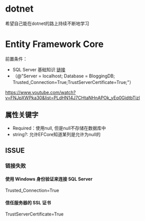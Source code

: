 # dotnet

希望自己能在dotnet的路上持续不断地学习

# Entity Framework Core

前置条件：
- SQL Server 基础知识 [链接](https://www.youtube.com/watch?v=8vTCyhDyRjg&list=PL82C6-O4XrHfZoh2ZH7-HCPyh9oHeYPnz) 
- （@"Server = localhost; Database = BloggingDB; Trusted_Connection=True;TrustServerCertificate=True;"）

https://www.youtube.com/watch?v=FNJpXWPka30&list=PLdHN14J7CHtaNHnAPOk_yEq0GidtbTizl

## 属性关键字

- Required：使用null, 但是null不存储在数据库中
- string?: 允许EFCore知道某列是允许为null的

## ISSUE

### 链接失败

#### 使用 Windows 身份验证来连接 SQL Server

Trusted_Connection=True

#### 信任服务器的 SSL 证书

TrustServerCertificate=True